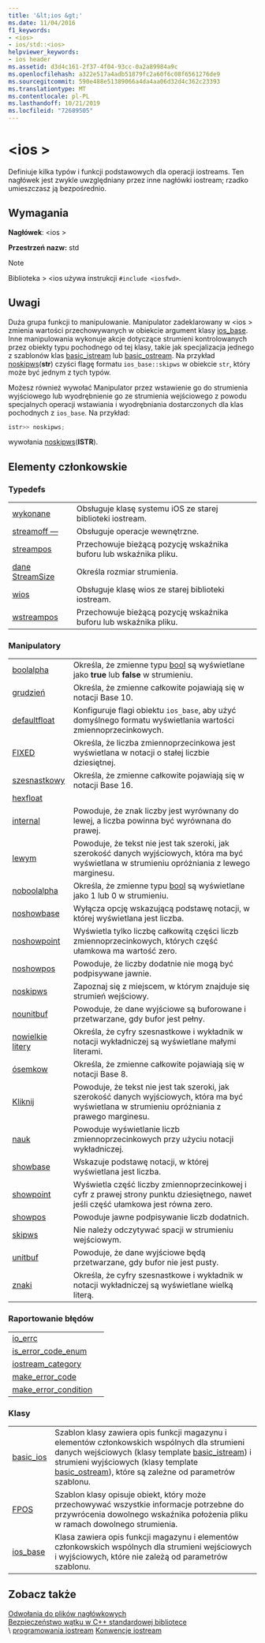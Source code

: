 ```yaml
---
title: '&lt;ios &gt;'
ms.date: 11/04/2016
f1_keywords:
- <ios>
- ios/std::<ios>
helpviewer_keywords:
- ios header
ms.assetid: d3d4c161-2f37-4f04-93cc-0a2a89984a9c
ms.openlocfilehash: a322e517a4adb51879fc2a60f6c08f6561276de9
ms.sourcegitcommit: 590e488e51389066a4da4aa06d32d4c362c23393
ms.translationtype: MT
ms.contentlocale: pl-PL
ms.lasthandoff: 10/21/2019
ms.locfileid: "72689505"
---
```

# <a name="ltiosgt"></a>&lt;ios &gt;

Definiuje kilka typów i funkcji podstawowych dla operacji iostreams. Ten nagłówek jest zwykle uwzględniany przez inne nagłówki iostream; rzadko umieszczasz ją bezpośrednio.

## <a name="requirements"></a>Wymagania

**Nagłówek**: \<ios >

**Przestrzeń nazw:** std

> [!NOTE]
> Biblioteka > \<ios używa instrukcji `#include <iosfwd>`.

## <a name="remarks"></a>Uwagi

Duża grupa funkcji to manipulowanie. Manipulator zadeklarowany w \<ios > zmienia wartości przechowywanych w obiekcie argument klasy [ios_base](../standard-library/ios-base-class.md). Inne manipulowania wykonuje akcje dotyczące strumieni kontrolowanych przez obiekty typu pochodnego od tej klasy, takie jak specjalizacja jednego z szablonów klas [basic_istream](../standard-library/basic-istream-class.md) lub [basic_ostream](../standard-library/basic-ostream-class.md). Na przykład [noskipws](../standard-library/ios-functions.md#noskipws)(**str**) czyści flagę formatu `ios_base::skipws` w obiekcie `str`, który może być jednym z tych typów.

Możesz również wywołać Manipulator przez wstawienie go do strumienia wyjściowego lub wyodrębnienie go ze strumienia wejściowego z powodu specjalnych operacji wstawiania i wyodrębniania dostarczonych dla klas pochodnych z `ios_base`. Na przykład:

```cpp
istr>> noskipws;
```

wywołania [noskipws](../standard-library/ios-functions.md#noskipws)(**ISTR**).

## <a name="members"></a>Elementy członkowskie

### <a name="typedefs"></a>Typedefs

|||
|-|-|
|[wykonane](../standard-library/ios-typedefs.md#ios)|Obsługuje klasę systemu iOS ze starej biblioteki iostream.|
|[streamoff —](../standard-library/ios-typedefs.md#streamoff)|Obsługuje operacje wewnętrzne.|
|[streampos](../standard-library/ios-typedefs.md#streampos)|Przechowuje bieżącą pozycję wskaźnika buforu lub wskaźnika pliku.|
|[dane StreamSize](../standard-library/ios-typedefs.md#streamsize)|Określa rozmiar strumienia.|
|[wios](../standard-library/ios-typedefs.md#wios)|Obsługuje klasę wios ze starej biblioteki iostream.|
|[wstreampos](../standard-library/ios-typedefs.md#wstreampos)|Przechowuje bieżącą pozycję wskaźnika buforu lub wskaźnika pliku.|

### <a name="manipulators"></a>Manipulatory

|||
|-|-|
|[boolalpha](../standard-library/ios-functions.md#boolalpha)|Określa, że zmienne typu [bool](../cpp/bool-cpp.md) są wyświetlane jako **true** lub **false** w strumieniu.|
|[grudzień](../standard-library/ios-functions.md#dec)|Określa, że zmienne całkowite pojawiają się w notacji Base 10.|
|[defaultfloat](../standard-library/ios-functions.md#ios_defaultfloat)|Konfiguruje flagi obiektu `ios_base`, aby użyć domyślnego formatu wyświetlania wartości zmiennoprzecinkowych.|
|[FIXED](../standard-library/ios-functions.md#fixed)|Określa, że liczba zmiennoprzecinkowa jest wyświetlana w notacji o stałej liczbie dziesiętnej.|
|[szesnastkowy](../standard-library/ios-functions.md#hex)|Określa, że zmienne całkowite pojawiają się w notacji Base 16.|
|[hexfloat](../standard-library/ios-functions.md#hexfloat)|
|[internal](../standard-library/ios-functions.md#internal)|Powoduje, że znak liczby jest wyrównany do lewej, a liczba powinna być wyrównana do prawej.|
|[lewym](../standard-library/ios-functions.md#left)|Powoduje, że tekst nie jest tak szeroki, jak szerokość danych wyjściowych, która ma być wyświetlana w strumieniu opróżniania z lewego marginesu.|
|[noboolalpha](../standard-library/ios-functions.md#noboolalpha)|Określa, że zmienne typu [bool](../cpp/bool-cpp.md) są wyświetlane jako 1 lub 0 w strumieniu.|
|[noshowbase](../standard-library/ios-functions.md#noshowbase)|Wyłącza opcję wskazującą podstawę notacji, w której wyświetlana jest liczba.|
|[noshowpoint](../standard-library/ios-functions.md#noshowpoint)|Wyświetla tylko liczbę całkowitą części liczb zmiennoprzecinkowych, których część ułamkowa ma wartość zero.|
|[noshowpos](../standard-library/ios-functions.md#noshowpos)|Powoduje, że liczby dodatnie nie mogą być podpisywane jawnie.|
|[noskipws](../standard-library/ios-functions.md#noskipws)|Zapoznaj się z miejscem, w którym znajduje się strumień wejściowy.|
|[nounitbuf](../standard-library/ios-functions.md#nounitbuf)|Powoduje, że dane wyjściowe są buforowane i przetwarzane, gdy bufor jest pełny.|
|[nowielkie litery](../standard-library/ios-functions.md#nouppercase)|Określa, że cyfry szesnastkowe i wykładnik w notacji wykładniczej są wyświetlane małymi literami.|
|[ósemkow](../standard-library/ios-functions.md#oct)|Określa, że zmienne całkowite pojawiają się w notacji Base 8.|
|[Kliknij](../standard-library/ios-functions.md#right)|Powoduje, że tekst nie jest tak szeroki, jak szerokość danych wyjściowych, która ma być wyświetlana w strumieniu opróżniania z prawego marginesu.|
|[nauk](../standard-library/ios-functions.md#scientific)|Powoduje wyświetlanie liczb zmiennoprzecinkowych przy użyciu notacji wykładniczej.|
|[showbase](../standard-library/ios-functions.md#showbase)|Wskazuje podstawę notacji, w której wyświetlana jest liczba.|
|[showpoint](../standard-library/ios-functions.md#showpoint)|Wyświetla część liczby zmiennoprzecinkowej i cyfr z prawej strony punktu dziesiętnego, nawet jeśli część ułamkowa jest równa zero.|
|[showpos](../standard-library/ios-functions.md#showpos)|Powoduje jawne podpisywanie liczb dodatnich.|
|[skipws](../standard-library/ios-functions.md#skipws)|Nie należy odczytywać spacji w strumieniu wejściowym.|
|[unitbuf](../standard-library/ios-functions.md#unitbuf)|Powoduje, że dane wyjściowe będą przetwarzane, gdy bufor nie jest pusty.|
|[znaki](../standard-library/ios-functions.md#uppercase)|Określa, że cyfry szesnastkowe i wykładnik w notacji wykładniczej są wyświetlane wielką literą.|

### <a name="error-reporting"></a>Raportowanie błędów

|||
|-|-|
|[io_errc](../standard-library/ios-functions.md#io_errc)||
|[is_error_code_enum](../standard-library/ios-functions.md#is_error_code_enum)||
|[iostream_category](../standard-library/ios-functions.md#iostream_category)||
|[make_error_code](../standard-library/ios-functions.md#make_error_code)||
|[make_error_condition](../standard-library/ios-functions.md#make_error_condition)||

### <a name="classes"></a>Klasy

|||
|-|-|
|[basic_ios](../standard-library/basic-ios-class.md)|Szablon klasy zawiera opis funkcji magazynu i elementów członkowskich wspólnych dla strumieni danych wejściowych (klasy template [basic_istream](../standard-library/basic-istream-class.md)) i strumieni wyjściowych (klasy template [basic_ostream](../standard-library/basic-ostream-class.md)), które są zależne od parametrów szablonu.|
|[FPOS](../standard-library/fpos-class.md)|Szablon klasy opisuje obiekt, który może przechowywać wszystkie informacje potrzebne do przywrócenia dowolnego wskaźnika położenia pliku w ramach dowolnego strumienia.|
|[ios_base](../standard-library/ios-base-class.md)|Klasa zawiera opis funkcji magazynu i elementów członkowskich wspólnych dla strumieni wejściowych i wyjściowych, które nie zależą od parametrów szablonu.|

## <a name="see-also"></a>Zobacz także

[Odwołania do plików nagłówkowych](../standard-library/cpp-standard-library-header-files.md) \
[Bezpieczeństwo wątku w C++ standardowej bibliotece](../standard-library/thread-safety-in-the-cpp-standard-library.md) \
\ [programowania iostream](../standard-library/iostream-programming.md)
[Konwencje iostream](../standard-library/iostreams-conventions.md)
